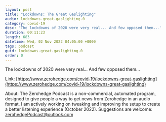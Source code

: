 ```yaml
---
layout: post
title: "Lockdowns: The Great Gaslighting"
audio: lockdowns-great-gaslighting-0
category: covid-19
desc: "The lockdowns of 2020 were very real... And few opposed them..."
duration: 00:11:23
length: 683
datetime: Wed, 02 Nov 2022 04:05:00 +0000
tags: podcast
guid: lockdowns-great-gaslighting-0
order: 0
---
```

The lockdowns of 2020 were very real... And few opposed them...

Link: [https://www.zerohedge.com/covid-19/lockdowns-great-gaslighting](https://www.zerohedge.com/covid-19/lockdowns-great-gaslighting)

About: The Zerohedge Podcast is a non-commercial, automated program, designed to give people a way to get news from Zerohedge in an audio format.  I am actively working on tweaking and improving the setup to create a better listening experience (October 2022).  Suggestions are welcome: [zerohedgePodcast@outlook.com](mailto:zerohedgePodcast@outlook.com)